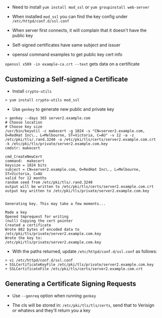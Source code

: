 * Need to install ```yum install mod_ssl``` or ```yum groupinstall web-server```

* When installed ```mod_ssl``` you can find the key config under ```/etc/httpd/conf.d/ssl.conf```

* When server first connects, it will complain that it doesn't have the public key

* Self-signed certificates have same subject and issuer

* openssl command examples to get public key cert info 

```openssl x509 -in example-ca.crt --text``` gets data on a certificate

## Customizing a Self-signed a Certificate

* Install ```crypto-utils```

```
> yum install crypto-utils mod_ssl
```  

* Use ```genkey``` to generate new public and private key

```
> genkey --days 365 server2.example.com
# Choose location
# Choose key size
/usr/bin/keyutil -c makecert -g 1024 -s "CN=server2.example.com, O=RedHat Inc\., L=Melbourne, ST=Victoria, C=AU" -v 12 -a -z /etc/pki/tls/.rand.3240 -o /etc/pki/tls/certs/server2.example.com.crt -k /etc/pki/tls/private/server2.example.com.key
cmdstr: makecert

cmd_CreateNewCert
command:  makecert
keysize = 1024 bits
subject = CN=server2.example.com, O=RedHat Inc\., L=Melbourne, ST=Victoria, C=AU
valid for 12 months
random seed from /etc/pki/tls/.rand.3240
output will be written to /etc/pki/tls/certs/server2.example.com.crt
output key written to /etc/pki/tls/private/server2.example.com.key


Generating key. This may take a few moments...

Made a key
Opened tmprequest for writing
(null) Copying the cert pointer
Created a certificate
Wrote 882 bytes of encoded data to /etc/pki/tls/private/server2.example.com.key 
Wrote the key to:
/etc/pki/tls/private/server2.example.com.key
```

* With the paths returned, update ```/etc/httpd/conf.d/ssl.conf``` as follows:

```
> vi /etc/httpd/conf.d/ssl.conf
+ SSLCertificateKeyFile /etc/pki/tls/private/server2.example.com.key
+ SSLCertificateFile /etc/pki/tls/certs/server2.example.com.crt
```

## Generating a Certificate Signing Requests

* Use ```--genreq``` option when running ```genkey```

* The cls will be stored in: ```/etc/pki/tls/tls/certs```, send that to Verisign or whatevs and they'll return you a key

